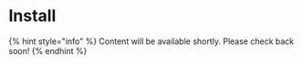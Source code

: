 # Install

{% hint style="info" %}
Content will be available shortly. Please check back soon!
{% endhint %}
